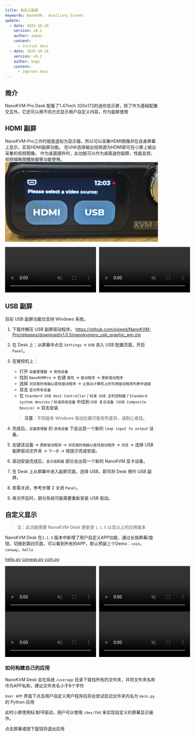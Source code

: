 ```yaml
---
title: 自定义副屏
keywords: NanoKVM,  Auxiliary Screen
update:
  - date: 2025-10-10
    version: v0.1
    author: zepan
    content:
      - initial docs
  - date: 2025-10-18
    version: v0.2
    author: bugu
    content:
      - improve docs
---
```


## 简介
NanoKVM-Pro Desk 配备了1.47inch 320x172的迷你显示屏，除了作为基础配置交互外，它还可以用不同方式显示用户自定义内容，作为副屏使用


## HDMI 副屏
NanoKVM-Pro工作时就是虚拟为显示器，所以可以采集HDMI图像并在自身屏幕上显示，实现HDMI副屏功能。
在UI中选择输出视频源为HDMI即可在小屏上输出采集的视频图像。
作为桌面摆件时，此功能可以作为桌面迷你副屏，性能监控，视频缩略图播放器等功能使用。
![](./../../../assets/NanoKVM/pro/lcd/hdmi.jpg)
<div style="display: grid; grid-template-columns: 1fr 1fr; gap: 10px;">
  <video playsinline controls muted preload src="../../../assets/NanoKVM/pro/lcd/cat.mp4"></video>
  <video playsinline controls muted preload src="../../../assets/NanoKVM/pro/lcd/video.mp4"></video>
</div>

## USB 副屏

目前 USB 副屏功能仅支持 Windows 系统。

1. 下载并解压 USB 副屏驱动程序。 https://github.com/sipeed/NanoKVM-Pro/releases/download/v1.0.5/nanokvmpro_usb_graphic_win.zip

2. 在 Desk 上：从屏幕中点击 `Settings` → `USB` 进入 USB 配置页面，开启 `Panel`。

3. 在被控机上：

   - 打开 `设备管理器` → `其他设备`
   - 找到 `NanoKVMPro` → 右键 `属性` → `驱动程序` → `更新驱动程序`
   - 选择 `浏览我的电脑以查找驱动程序` → `让我从计算机上的可用驱动程序列表中选取`
   - 双击 `显示所有设备`
   - 在 `Standard USB Host Controller` / `标准 USB 主机控制器` / `Standard system devices` / `标准系统设备` 中找到 `USB 复合设备 (USB Composite Device)` → 双击安装

   > **注意**：不同版本 Windows 驱动位置可能有所差异，请耐心查找。

4. 完成后，`设备管理器` 的 `其他设备` 下会出现一个新的 `loop input to output` 设备。

5. 右键该设备 → `更新驱动程序` → `浏览我的电脑以查找驱动程序` → `浏览` → 选择 USB 副屏驱动文件夹 → `下一步` → 按提示完成安装。

6. 驱动安装完成后，`显示适配器` 部分会出现一个新的 NanoKVM 显卡设备。

7. 在 Desk 上从屏幕中进入副屏页面，选择 USB，即可将 Desk 用作 USB 副屏。

8. 若需关闭，参考步骤 2 关闭 `Panel`。

9. 再次开启时，部分系统可能需要重新安装 USB 驱动。


## 自定义显示

> 注：此功能需要 NanoKVM-Desk 更新至 `1.1.5` 以及以上的应用版本

NanoKVM Desk 在`1.1.5` 版本中新增了用户自定义APP功能，通过长按屏幕/旋钮，切换到第四页面，可以看到所有的APP，默认预装三个Demo：`coin`、`conway`、`hello`

[hello.py](../../../assets/NanoKVM/pro/lcd/hello.py)
[conway.py](../../../assets/NanoKVM/pro/lcd/conway.py)
[coin.py](../../../assets/NanoKVM/pro/lcd/coin.py)

<div style="display: grid; grid-template-columns: 1fr 1fr; gap: 10px;">
  <video playsinline controls muted preload src="../../../assets/NanoKVM/pro/lcd/doom.mp4"></video>
  <video playsinline controls muted preload src="../../../assets/NanoKVM/pro/lcd/conway.mp4"></video>
</div>

<div style="display: grid; grid-template-columns: 1fr 1fr; gap: 10px;">
  <video playsinline controls muted preload src="../../../assets/NanoKVM/pro/lcd/pao.mp4"></video>
  <video playsinline controls muted preload src="../../../assets/NanoKVM/pro/lcd/coin.mp4"></video>
</div>

### 如何构建自己的应用

NanoKVM Desk 会在系统 `/userapp` 目录下查找所有的文件夹，并将文件夹名称作为APP名称，建议文件夹名小于8个字符

`User APP` 界面下点击用户自定义用户程序后将会尝试启动文件夹内名为 `main.py` 的 Python 应用

此时小屏使用标准FB驱动，用户可以使用 `/dev/fb0` 来实现自定义的屏幕显示操作。

点击屏幕或按下旋钮将退出应用

